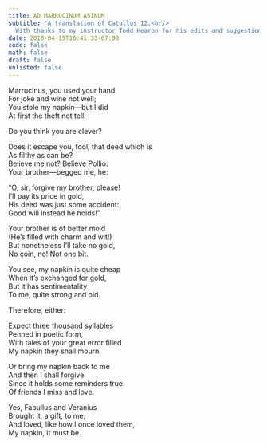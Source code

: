 ```yaml
---
title: AD MARRUCINUM ASINUM
subtitle: "A translation of Catullus 12.<br/>
  With thanks to my instructor Todd Hearon for his edits and suggestions."
date: 2018-04-15T16:41:33-07:00
code: false
math: false
draft: false
unlisted: false
---
```


Marrucinus, you used your hand  
For joke and wine not well;  
You stole my napkin—but I did  
At first the theft not tell.

Do you think you are clever?

Does it escape you, fool, that deed which is  
As filthy as can be?  
Believe me not? Believe Pollio:  
Your brother—begged me, he:

“O, sir, forgive my brother, please!  
I’ll pay its price in gold,  
His deed was just some accident:  
Good will instead he holds!”

Your brother is of better mold  
(He’s filled with charm and wit!)  
But nonetheless I’ll take no gold,  
No coin, no! Not one bit.

You see, my napkin is quite cheap  
When it’s exchanged for gold,  
But it has sentimentality  
To me, quite strong and old.

Therefore, either:

Expect three thousand syllables  
Penned in poetic form,  
With tales of your great error filled  
My napkin they shall mourn.

Or bring my napkin back to me  
And then I shall forgive.  
Since it holds some reminders true  
Of friends I miss and love.

Yes, Fabullus and Veranius  
Brought it, a gift, to me,  
And loved, like how I once loved them,  
My napkin, it must be.
